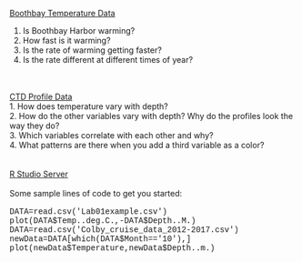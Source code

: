 <!DOCTYPE html>
<html>
    <head>
    </head>
    <body>

<A HREF="https://tuvalabs.com/upload/d/041a45c6c6834afaa5b9f28efe995ac3/">Boothbay Temperature Data</A><BR>
1. Is Boothbay Harbor warming? <BR>
2. How fast is it warming? <BR>
3. Is the rate of warming getting faster? <BR>
4. Is the rate different at different times of year? <BR>
<BR>
<BR>
<a href="https://tuvalabs.com/upload/d/7d9cec72b4af4fcb9b5da32b6314e8c2/">CTD Profile Data</a><br>
1. How does temperature vary with depth?<BR>
2. How do the other variables vary with depth? Why do the profiles look the way they do?<BR>
3. Which variables correlate with each other and why?<BR>
4. What patterns are there when you add a third variable as a color?<BR>
<BR>
<BR>
	<a href="http://rstudio.bigelow.org/">R Studio Server</a><BR>
	<BR>
	Some sample lines of code to get you started:<BR>
		<font face="courier"><BR>
	DATA=read.csv('Lab01example.csv')<BR>
	plot(DATA$Temp..deg.C.,-DATA$Depth..M.)<BR>
	DATA=read.csv('Colby_cruise_data_2012-2017.csv')<BR>
	newData=DATA[which(DATA$Month=='10'),]<BR>
	plot(newData$Temperature,newData$Depth..m.)<BR>
			</font>
	</body>
</html>
